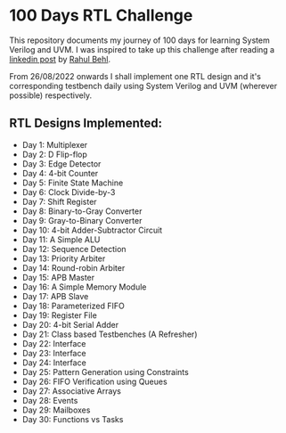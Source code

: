 # 100 Days RTL Challenge

This repository documents my journey of 100 days for learning System Verilog and UVM. I was inspired to take up this challenge after reading a [linkedin post](https://www.linkedin.com/posts/raulbehl_100daysofrtl-100daysofrtl-verilog-activity-6941643220841828352-oBlD/?utm_source=linkedin_share&utm_medium=member_desktop_web) by [Rahul Behl](https://github.com/raulbehl/100DaysOfRTL).

From 26/08/2022 onwards I shall implement one RTL design and it's corresponding testbench daily using System Verilog and UVM (wherever possible) respectively.

## RTL Designs Implemented:
* Day 1: Multiplexer
* Day 2: D Flip-flop
* Day 3: Edge Detector
* Day 4: 4-bit Counter
* Day 5: Finite State Machine
* Day 6: Clock Divide-by-3
* Day 7: Shift Register
* Day 8: Binary-to-Gray Converter
* Day 9: Gray-to-Binary Converter
* Day 10: 4-bit Adder-Subtractor Circuit
* Day 11: A Simple ALU
* Day 12: Sequence Detection
* Day 13: Priority Arbiter
* Day 14: Round-robin Arbiter
* Day 15: APB Master
* Day 16: A Simple Memory Module
* Day 17: APB Slave
* Day 18: Parameterized FIFO
* Day 19: Register File
* Day 20: 4-bit Serial Adder
* Day 21: Class based Testbenches (A Refresher)
* Day 22: Interface
* Day 23: Interface
* Day 24: Interface
* Day 25: Pattern Generation using Constraints
* Day 26: FIFO Verification using Queues
* Day 27: Associative Arrays
* Day 28: Events
* Day 29: Mailboxes
* Day 30: Functions vs Tasks



